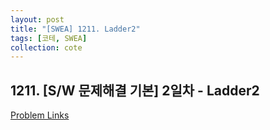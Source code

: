 ```yaml
---
layout: post
title: "[SWEA] 1211. Ladder2"
tags: [코테, SWEA]
collection: cote
---
```


## 1211. [S/W 문제해결 기본] 2일차 - Ladder2

[Problem Links](https://swexpertacademy.com/main/code/problem/problemDetail.do?contestProbId=AV14BgD6AEECFAYh&categoryId=AV14BgD6AEECFAYh&categoryType=CODE&problemTitle=%5BS%2FW+%EB%AC%B8%EC%A0%9C%ED%95%B4%EA%B2%B0+%EA%B8%B0%EB%B3%B8%5D&orderBy=FIRST_REG_DATETIME&selectCodeLang=ALL&select-1=&pageSize=10&pageIndex=3)


<script src="https://gist.github.com/HyangsukMin/3a932e2bb7416d5ca7a6361fdcfd2d4c.js"></script>
